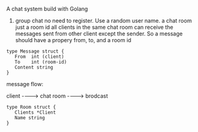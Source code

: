 A chat system build with Golang

1. group chat
   no need to register. Use a random user name.
   a chat room just a room id
   all clients in the same chat room can receive the messages sent from other client except the sender.
   So a message should have a propery from, to, and a room id

```
type Message struct {
   From  int (client)
   To    int (room-id)
   Content string
}
```
message flow:

client  ---->  chat room    ----> brodcast


```
type Room struct {
   Clients *Client
   Name string
}
```